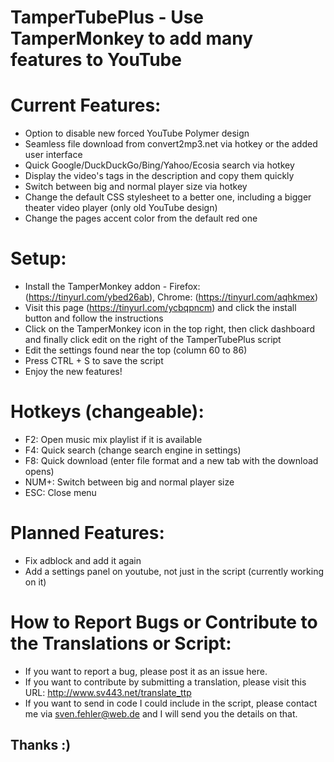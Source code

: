 # TamperTubePlus - Use TamperMonkey to add many features to YouTube


# Current Features:

  - Option to disable new forced YouTube Polymer design
  - Seamless file download from convert2mp3.net via hotkey or the added user interface
  - Quick Google/DuckDuckGo/Bing/Yahoo/Ecosia search via hotkey
  - Display the video's tags in the description and copy them quickly
  - Switch between big and normal player size via hotkey
  - Change the default CSS stylesheet to a better one, including a bigger theater video player (only old YouTube design)
  - Change the pages accent color from the default red one


# Setup:
  - Install the TamperMonkey addon - Firefox: (https://tinyurl.com/ybed26ab), Chrome: (https://tinyurl.com/aqhkmex)
  - Visit this page (https://tinyurl.com/ycbqpncm) and click the install button and follow the instructions
  - Click on the TamperMonkey icon in the top right, then click dashboard and finally click edit on the right of the TamperTubePlus script
  - Edit the settings found near the top (column 60 to 86)
  - Press CTRL + S to save the script
  - Enjoy the new features!


# Hotkeys (changeable):
  - F2:    Open music mix playlist if it is available
  - F4:    Quick search (change search engine in settings)
  - F8:    Quick download (enter file format and a new tab with the download opens)
  - NUM+:  Switch between big and normal player size
  - ESC:   Close menu
  
  
# Planned Features:
  - Fix adblock and add it again
  - Add a settings panel on youtube, not just in the script (currently working on it)


# How to Report Bugs or Contribute to the Translations or Script:
- If you want to report a bug, please post it as an issue here.
- If you want to contribute by submitting a translation, please visit this URL: http://www.sv443.net/translate_ttp
- If you want to send in code I could include in the script, please contact me via sven.fehler@web.de and I will send you the details on that. 
## Thanks :)
